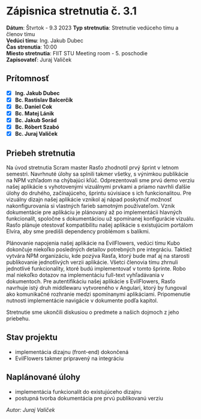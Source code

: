 # Zápisnica stretnutia č. 3.1

**Dátum**: Štvrtok - 9.3 2023
**Typ stretnutia**: Stretnutie vedúceho tímu a členov tímu  
**Vedúci tímu**: Ing. Jakub Dubec  
**Čas strenutia**: 10:00  
**Miesto stretnutia**: FIIT STU Meeting room - 5. poschodie  
**Zapisovateľ**: Juraj Valiček

## Prítomnosť

- [x] **Ing. Jakub Dubec**
- [x] **Bc. Rastislav Balcerčík**
- [x] **Bc. Daniel Cok**
- [x] **Bc. Matej Lánik**
- [x] **Bc. Jakub Sorád**
- [x] **Bc. Róbert Szabó**
- [x] **Bc. Juraj Valiček**

## Priebeh stretnutia

Na úvod stretnutia Scram master Rasťo zhodnotil prvý šprint v letnom semestri. Navrhnuté úlohy sa splnili takmer všetky, s výnimkou publikácie na NPM vzhľadom na chýbajúci kľúč.
Odprezentovali sme prvú demo verziu našej aplikácie s vyhotovenými vizuálnymi prvkami a priamo navrhli ďalšie úlohy do druhého, začínajúceho, šprintu súvisiace s ich funkcionalitou. Pre vizuálny dizajn našej aplikácie vznikol aj nápad poskytnúť možnosť nakonfigurovania si vlastných farieb samotným používateľom.
Vznik dokumentácie pre aplikáciu je plánovaný až po implementácii hlavných funkcionalít, spoločne s dokumentáciou už spomínanej konfigurácie vizuálu. Rasťo plánuje otestovať kompatibilitu našej aplikácie s existujúcim portálom Elvíra, aby sme predišli dependency problémom s balíkmi.

Plánovanie napojenia našej aplikácie na EvilFlowers, vedúci tímu Kubo dokončuje niekoľko posledných detailov potrebných pre integráciu. Taktiež vytvára NPM organizáciu, kde pozýva Rasťa, ktorý bude mať aj na starosti publikovanie jednotlivých verzii aplikácie. Všetci členovia tímu zhrnuli jednotlivé funkcionality, ktoré budú implementovať v tomto šprinte. Robo mal niekoľko dotazov na implementáciu full-text vyhľadávania v dokumentoch. Pre autentifikáciu našej aplikácie s EvilFlowers, Rasťo navrhuje istý druh middlewaru vytvoreného v Angulari, ktorý by fungoval ako komunikačné rozhranie medzi spomínanymi aplikáciami. Pripomenutie nutnosti implementácie navigácie v dokumente podľa kapitol.

Stretnutie sme ukončili diskusiou o predmete a našich dojmoch z jeho priebehu.

## Stav projektu

- implementácia dizajnu (front-end) dokončená
- EvilFlowers takmer pripravený na integráciu

## Naplánované úlohy

- implementácia funkcionalít do existujúceho dizajnu
- postupná tvorba dokumentácia pre prvú publikovanú verziu

_Autor: Juraj Valiček_
